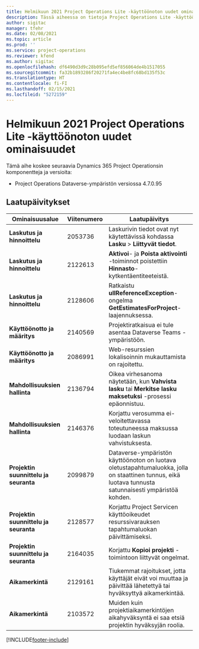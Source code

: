 ```yaml
---
title: Helmikuun 2021 Project Operations Lite -käyttöönoton uudet ominaisuudet
description: Tässä aiheessa on tietoja Project Operations Lite -käyttöönoton helmikuun 2021 version päivityksessä olevista laatupäivityksistä.
author: sigitac
manager: tfehr
ms.date: 02/08/2021
ms.topic: article
ms.prod: ''
ms.service: project-operations
ms.reviewer: kfend
ms.author: sigitac
ms.openlocfilehash: df6490d3d9c28b095efd5ef856064de4b1517055
ms.sourcegitcommit: fa32b1893286f20271fa4ec4be8fc68bd135f53c
ms.translationtype: HT
ms.contentlocale: fi-FI
ms.lasthandoff: 02/15/2021
ms.locfileid: "5272159"
---
```

# <a name="whats-new-february-2021---project-operations-lite-deployment"></a>Helmikuun 2021 Project Operations Lite -käyttöönoton uudet ominaisuudet

Tämä aihe koskee seuraavia Dynamics 365 Project Operationsin komponentteja ja versioita:

  - Project Operations Dataverse-ympäristön versiossa 4.7.0.95

## <a name="quality-updates"></a>Laatupäivitykset

| **Ominaisuusalue** | **Viitenumero** | **Laatupäivitys** |
| --- | --- | --- |
| **Laskutus ja hinnoittelu** | 2053736 | Laskurivin tiedot ovat nyt käytettävissä kohdassa **Lasku** > **Liittyvät tiedot**. |
| **Laskutus ja hinnoittelu** | 2122613 | **Aktivoi**- ja **Poista aktivointi** -toiminnot poistettiin **Hinnasto**-kytkentäentiteeteistä. |
| **Laskutus ja hinnoittelu** | 2128606 | Ratkaistu **ullReferenceException**-ongelma **GetEstimatesForProject**-laajennuksessa. |
| **Käyttöönotto ja määritys** | 2140569 | Projektiratkaisua ei tule asentaa Dataverse Teams -ympäristöön. |
| **Käyttöönotto ja määritys** | 2086991 | Web-resurssien lokalisoinnin mukauttamista on rajoitettu. |
| **Mahdollisuuksien hallinta** | 2136794 | Oikea virhesanoma näytetään, kun **Vahvista lasku** tai **Merkitse lasku maksetuksi** -prosessi epäonnistuu. |
| **Mahdollisuuksien hallinta** | 2146376 | Korjattu verosumma ei-veloitettavassa toteutuneessa maksussa luodaan laskun vahvistuksesta. |
| **Projektin suunnittelu ja seuranta** | 2099879 | Dataverse-ympäristön käyttöönoton on luotava oletustapahtumaluokka, jolla on staattinen tunnus, eikä luotava tunnusta satunnaisesti ympäristöä kohden. |
| **Projektin suunnittelu ja seuranta** | 2128577 | Korjattu Project Servicen käyttöoikeudet resurssivarauksen tapahtumaluokan päivittämiseksi. |
| **Projektin suunnittelu ja seuranta** | 2164035 | Korjattu **Kopioi projekti** -toimintoon liittyvät ongelmat. |
| **Aikamerkintä** | 2129161 | Tiukemmat rajoitukset, jotta käyttäjät eivät voi muuttaa ja päivittää lähetettyä tai hyväksyttyä aikamerkintää. |
| **Aikamerkintä** | 2103572 | Muiden kuin projektiaikamerkintöjen aikahyväksyntä ei saa etsiä projektin hyväksyjän roolia. |


[!INCLUDE[footer-include](../../includes/footer-banner.md)]